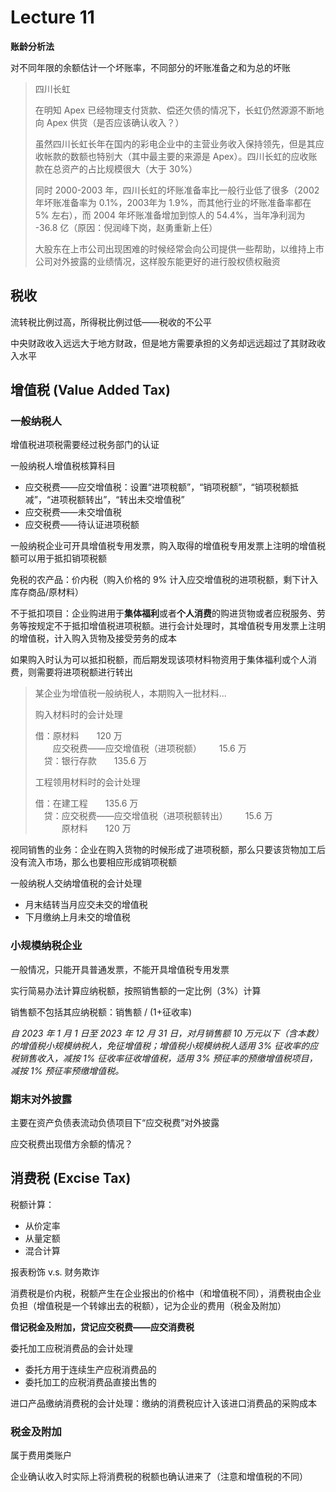 # Lecture 11

**账龄分析法**

对不同年限的余额估计一个坏账率，不同部分的坏账准备之和为总的坏账

> 四川长虹
>
> 在明知 Apex 已经物理支付货款、偿还欠债的情况下，长虹仍然源源不断地向 Apex 供货（是否应该确认收入？）
>
> 虽然四川长虹长年在国内的彩电企业中的主营业务收入保持领先，但是其应收帐款的数额也特别大（其中最主要的来源是 Apex）。四川长虹的应收账款在总资产的占比规模很大（大于 30%）
>
> 同时 2000-2003 年，四川长虹的坏账准备率比一般行业低了很多（2002 年坏账准备率为 0.1%，2003年为 1.9%，而其他行业的坏账准备率都在 5% 左右），而 2004 年坏账准备增加到惊人的 54.4%，当年净利润为 -36.8 亿（原因：倪润峰下岗，赵勇重新上任）
>
> 大股东在上市公司出现困难的时候经常会向公司提供一些帮助，以维持上市公司对外披露的业绩情况，这样股东能更好的进行股权债权融资

## 税收

流转税比例过高，所得税比例过低——税收的不公平

中央财政收入远远大于地方财政，但是地方需要承担的义务却远远超过了其财政收入水平

## 增值税 (Value Added Tax)

### 一般纳税人

增值税进项税需要经过税务部门的认证

一般纳税人增值税核算科目

- 应交税费——应交增值税：设置“进项稅额”，“销项税额”，“销项税额抵 减”，“进项税额转出”，“转出未交增值税”
- 应交税费——未交增值税
- 应交税费——待认证进项税额

一般纳税企业可开具增值税专用发票，购入取得的增值税专用发票上注明的增值税额可以用于抵扣销项税额

免税的农产品：价内税（购入价格的 9% 计入应交增值税的进项税额，剩下计入库存商品/原材料）

不于抵扣项目：企业购进用于**集体福利**或者**个人消费**的购进货物或者应税服务、劳务等按规定不于抵扣增值税进项税额。进行会计处理时，其增值税专用发票上注明的增值税，计入购入货物及接受劳务的成本

如果购入时认为可以抵扣税额，而后期发现该项材料物资用于集体福利或个人消费，则需要将进项税额进行转出

> 某企业为增值税一般纳税人，本期购入一批材料...
>
> 购入材料时的会计处理
>
> 借：原材料&emsp;&emsp;120 万<br>&emsp;&emsp;应交税费——应交增值税（进项税额）&emsp;&emsp;15.6 万<br>&emsp;贷：银行存款&emsp;&emsp;135.6 万
>
> 工程领用材料时的会计处理
>
> 借：在建工程&emsp;&emsp;135.6 万<br>&emsp;贷：应交税费——应交增值税（进项税额转出）&emsp;&emsp;15.6 万<br>&emsp;&emsp;&emsp;原材料&emsp;&emsp;120 万

视同销售的业务：企业在购入货物的时候形成了进项税额，那么只要该货物加工后没有流入市场，那么也要相应形成销项税额

一般纳税人交纳增值税的会计处理

- 月末结转当月应交未交的增值税
- 下月缴纳上月未交的增值税

### 小规模纳税企业

一般情况，只能开具普通发票，不能开具增值税专用发票

实行简易办法计算应纳税额，按照销售额的一定比例（3%）计算

销售额不包括其应纳税额：销售额 / (1+征收率)

*自 2023 年 1 月 1 日至 2023 年 12 月 31 日，对月销售额 10 万元以下（含本数）的增值税小规模纳税人，免征增值税；增值税小规模纳税人适用 3% 征收率的应税销售收入，减按 1% 征收率征收增值税，适用 3% 预征率的预缴增值税项目，减按 1% 预征率预缴增值税。*

### 期末对外披露

主要在资产负债表流动负债项目下“应交税费”对外披露

应交税费出现借方余额的情况？

## 消费税 (Excise Tax)

税额计算：

- 从价定率
- 从量定额
- 混合计算

报表粉饰 v.s. 财务欺诈

消费税是价内税，税额产生在企业报出的价格中（和增值税不同），消费税由企业负担（增值税是一个转嫁出去的税额），记为企业的费用（税金及附加）

**借记税金及附加，贷记应交税费——应交消费税**

委托加工应税消费品的会计处理

- 委托方用于连续生产应税消费品的
- 委托加工的应税消费品直接出售的

进口产品缴纳消费税的会计处理：缴纳的消费税应计入该进口消费品的采购成本

### 税金及附加

属于费用类账户

企业确认收入时实际上将消费税的税额也确认进来了（注意和增值税的不同）
